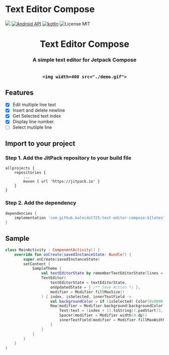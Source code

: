 # Text Editor Compose

[![](https://jitpack.io/v/kaleidot725/text-editor-compose.svg)](https://jitpack.io/#kaleidot725/text-editor-compose)
[![Android API](https://img.shields.io/badge/api-24%2B-brightgreen.svg)](https://android-arsenal.com/api?level=24)
[![kotlin](https://img.shields.io/github/languages/top/kaleidot725/text-editor-compose)](https://kotlinlang.org/)
![License MIT](https://img.shields.io/github/license/kaleidot725/text-editor-compose)

<h1 align="center">
    Text Editor Compose
</h1>

<h3  align="center">
    A simple text editor for Jetpack Compose
    <br><br>
    
    <img width=400 src="./demo.gif">
</h3>

## Features

- [x] Edit multiple line text
- [x] Insert and delete newline
- [x] Get Selected text index
- [x] Display line number.
- [ ] Select mutilple line

## Import to your project

### Step 1. Add the JitPack repository to your build file

```
allprojects {
	repositories {
		...
		maven { url 'https://jitpack.io' }
	}
}
```

### Step 2. Add the dependency

```gradle
dependencies {
	implementation 'com.github.kaleidot725:text-editor-compose:${latest-version}'
}
```

## Sample

```kotlin
class MainActivity : ComponentActivity() {
    override fun onCreate(savedInstanceState: Bundle?) {
        super.onCreate(savedInstanceState)
        setContent {
            SampleTheme {
                val textEditorState by rememberTextEditorState(lines = DemoText.lines())
                TextEditor(
                    textEditorState = textEditorState,
                    onUpdatedState = { /** Save Action */ },
                    modifier = Modifier.fillMaxSize()
                ) { index, isSelected, innerTextField ->
                    val backgroundColor = if (isSelected) Color(0x8000ff00) else Color.White
                    Row(modifier = Modifier.background(backgroundColor)) {
                        Text(text = (index + 1).toString().padStart(3, '0'))
                        Spacer(modifier = Modifier.width(4.dp))
                        innerTextField(modifier = Modifier.fillMaxWidth())
                    }
                }
            }
        }
    }
}
```
